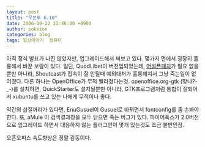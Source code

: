 ```yaml
---
layout: post
title: "우분투 6.10"
date: 2006-10-22 22:46:00 +0900
author: poksion
categories: blog
tags: 일상이야기  컴퓨터
---
```


아직 정식 발표가 나진 않았지만, 업그레이드해서 써보고 있다. 몇가지 면에서 굉장히 훌륭해서 바꾼 보람이 있다. 일단, QuodLibet이 버전업되었는데, [어설픈패치](/blog/2006/07/10/quodlibet.html)가 필요 없을 뿐만 아니라, Shoutcast가 접속이 잘 안될때 예외대처가 훌륭해져서 그냥 죽는일이 없어졌다. 다른 하나는 OpenOffice가 무척 빨라졌다는것. openoffice.org-gtk (맞나?-_-)를 설치하면, QuickStarter도 설치될뿐만 아니라, GTK프로그램처럼 통합이 잘되어서 xubuntu를 쓰고 있는 나에게 무척이나 좋다.

약간의 삽질꺼리가 있다면, EnuGusuel이 Gusuel로 바뀌면서 fontconfig를 좀 손봐야한다. 또, aMule 이 검색결과창을 모두 닫으면 죽는 버그가 있다. 파이어폭스가 2.0버전으로 업그레이드 하면서 대응하지 않는 플러그인이 몇개 있는것도 조금 불만인점.

오픈오피스 속도향상은 정말 감동이다.

